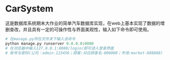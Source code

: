 # CarSystem
这是数据库系统期末大作业的简单汽车数据库实现，在web上基本实现了数据的增删查改，并且具有一定的可操作性与界面美观性，输入如下命令即可使用。
```python
# 在manage.py所在文件夹下输入该命令
python manage.py runserver 0.0.0.0:8080
# 在浏览器中输入127.0.0.1:8080/login/即可进入登录界面
# 账号与密码(公司：admin-123456；顾客:对应顾客名-000000；市场:market-888888)
```
